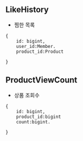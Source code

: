 ## LikeHistory

- 찜한 목록

```agsl
{
    id: bigint,
    user_id:Member.
    product_id:Product

}

```

## ProductViewCount

- 상품 조회수

```agsl
{
    id: bigint,
    product_id:bigint
    count:bigint.
    
}
```
